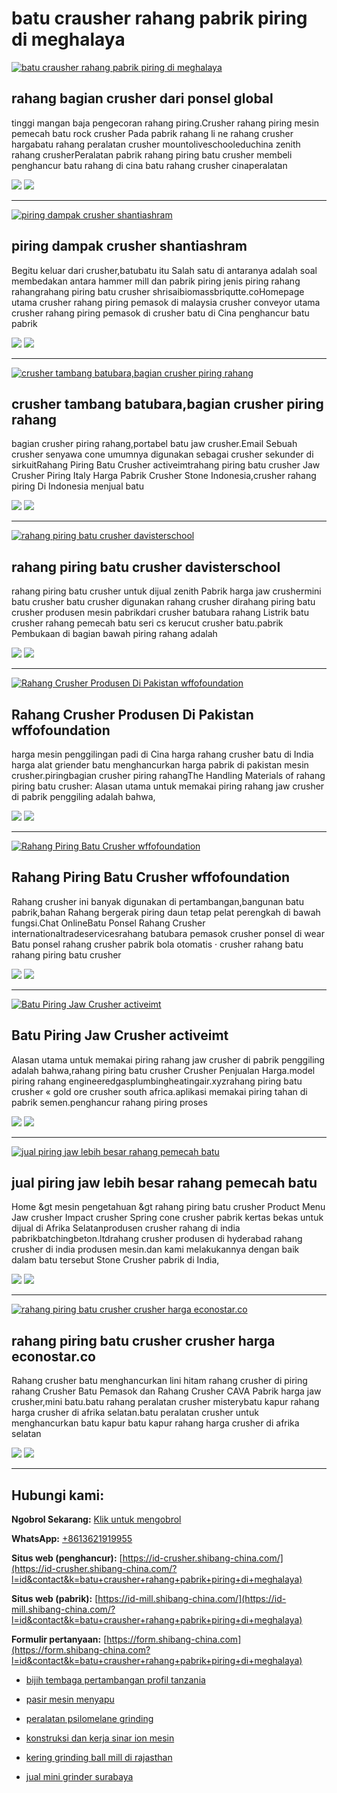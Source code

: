 # batu crausher rahang pabrik piring di meghalaya

<a href="https://swt.shibang-china.com/?l=id&img&k=batu+crausher+rahang+pabrik+piring+di+meghalaya" target="_blank">![batu crausher rahang pabrik piring di meghalaya](http://static.shibang-china.com/all-800x300/226.jpg)</a>

## rahang bagian crusher dari ponsel global
tinggi mangan baja pengecoran rahang piring.Crusher rahang piring mesin pemecah batu rock crusher Pada pabrik rahang li ne rahang crusher hargabatu rahang peralatan crusher mountoliveschooleduchina zenith rahang crusherPeralatan pabrik rahang piring batu crusher membeli penghancur batu rahang di cina batu rahang crusher cinaperalatan


<a href="https://whatsapp.shibangsoft.com/WhatsApp.php" target="_blank" title="WhatsApp">![](http://static.shibang-china.com/icon/whatsapp.png)</a> <a href="https://swt.shibang-china.com/?l=id&icon&k=batu+crausher+rahang+pabrik+piring+di+meghalaya" target="_blank">![](http://static.shibang-china.com/icon/chat-id.png)</a>

---

<a href="https://swt.shibang-china.com/?l=id&img&k=batu+crausher+rahang+pabrik+piring+di+meghalaya" target="_blank">![piring dampak crusher shantiashram](http://static.shibang-china.com/all-800x300/1526.jpg)</a>

## piring dampak crusher shantiashram
Begitu keluar dari crusher,batubatu itu Salah satu di antaranya adalah soal membedakan antara hammer mill dan pabrik piring jenis piring rahang rahangrahang piring batu crusher shrisaibiomassbriqutte.coHomepage utama crusher rahang piring pemasok di malaysia crusher conveyor utama crusher rahang piring pemasok di crusher batu di Cina penghancur batu pabrik


<a href="https://whatsapp.shibangsoft.com/WhatsApp.php" target="_blank" title="WhatsApp">![](http://static.shibang-china.com/icon/whatsapp.png)</a> <a href="https://swt.shibang-china.com/?l=id&icon&k=batu+crausher+rahang+pabrik+piring+di+meghalaya" target="_blank">![](http://static.shibang-china.com/icon/chat-id.png)</a>

---

<a href="https://swt.shibang-china.com/?l=id&img&k=batu+crausher+rahang+pabrik+piring+di+meghalaya" target="_blank">![crusher tambang batubara,bagian crusher piring rahang](http://static.shibang-china.com/all-800x300/154.jpg)</a>

## crusher tambang batubara,bagian crusher piring rahang
bagian crusher piring rahang,portabel batu jaw crusher.Email Sebuah crusher senyawa cone umumnya digunakan sebagai crusher sekunder di sirkuitRahang Piring Batu Crusher activeimtrahang piring batu crusher Jaw Crusher Piring Italy Harga Pabrik Crusher Stone Indonesia,crusher rahang piring Di Indonesia menjual batu


<a href="https://whatsapp.shibangsoft.com/WhatsApp.php" target="_blank" title="WhatsApp">![](http://static.shibang-china.com/icon/whatsapp.png)</a> <a href="https://swt.shibang-china.com/?l=id&icon&k=batu+crausher+rahang+pabrik+piring+di+meghalaya" target="_blank">![](http://static.shibang-china.com/icon/chat-id.png)</a>

---

<a href="https://swt.shibang-china.com/?l=id&img&k=batu+crausher+rahang+pabrik+piring+di+meghalaya" target="_blank">![rahang piring batu crusher davisterschool](http://static.shibang-china.com/all-800x300/1276.jpg)</a>

## rahang piring batu crusher davisterschool
rahang piring batu crusher untuk dijual zenith Pabrik harga jaw crushermini batu crusher batu crusher digunakan rahang crusher dirahang piring batu crusher produsen mesin pabrikdari crusher batubara rahang Listrik batu crusher rahang pemecah batu seri cs kerucut crusher batu.pabrik Pembukaan di bagian bawah piring rahang adalah


<a href="https://whatsapp.shibangsoft.com/WhatsApp.php" target="_blank" title="WhatsApp">![](http://static.shibang-china.com/icon/whatsapp.png)</a> <a href="https://swt.shibang-china.com/?l=id&icon&k=batu+crausher+rahang+pabrik+piring+di+meghalaya" target="_blank">![](http://static.shibang-china.com/icon/chat-id.png)</a>

---

<a href="https://swt.shibang-china.com/?l=id&img&k=batu+crausher+rahang+pabrik+piring+di+meghalaya" target="_blank">![Rahang Crusher Produsen Di Pakistan wffofoundation](http://static.shibang-china.com/all-800x300/428.jpg)</a>

## Rahang Crusher Produsen Di Pakistan wffofoundation
harga mesin penggilingan padi di Cina harga rahang crusher batu di India harga alat griender batu menghancurkan harga pabrik di pakistan mesin crusher.piringbagian crusher piring rahangThe Handling Materials of rahang piring batu crusher: Alasan utama untuk memakai piring rahang jaw crusher di pabrik penggiling adalah bahwa,


<a href="https://whatsapp.shibangsoft.com/WhatsApp.php" target="_blank" title="WhatsApp">![](http://static.shibang-china.com/icon/whatsapp.png)</a> <a href="https://swt.shibang-china.com/?l=id&icon&k=batu+crausher+rahang+pabrik+piring+di+meghalaya" target="_blank">![](http://static.shibang-china.com/icon/chat-id.png)</a>

---

<a href="https://swt.shibang-china.com/?l=id&img&k=batu+crausher+rahang+pabrik+piring+di+meghalaya" target="_blank">![Rahang Piring Batu Crusher wffofoundation](http://static.shibang-china.com/all-800x300/780.jpg)</a>

## Rahang Piring Batu Crusher wffofoundation
Rahang crusher ini banyak digunakan di pertambangan,bangunan batu pabrik,bahan Rahang bergerak piring daun tetap pelat perengkah di bawah fungsi.Chat OnlineBatu Ponsel Rahang Crusher internationaltradeservicesrahang batubara pemasok crusher ponsel di wear Batu ponsel rahang crusher pabrik bola otomatis · crusher rahang batu rahang piring batu crusher


<a href="https://whatsapp.shibangsoft.com/WhatsApp.php" target="_blank" title="WhatsApp">![](http://static.shibang-china.com/icon/whatsapp.png)</a> <a href="https://swt.shibang-china.com/?l=id&icon&k=batu+crausher+rahang+pabrik+piring+di+meghalaya" target="_blank">![](http://static.shibang-china.com/icon/chat-id.png)</a>

---

<a href="https://swt.shibang-china.com/?l=id&img&k=batu+crausher+rahang+pabrik+piring+di+meghalaya" target="_blank">![Batu Piring Jaw Crusher activeimt](http://static.shibang-china.com/all-800x300/1170.jpg)</a>

## Batu Piring Jaw Crusher activeimt
Alasan utama untuk memakai piring rahang jaw crusher di pabrik penggiling adalah bahwa,rahang piring batu crusher Crusher Penjualan Harga.model piring rahang engineeredgasplumbingheatingair.xyzrahang piring batu crusher « gold ore crusher south africa.aplikasi memakai piring tahan di pabrik semen.penghancur rahang piring proses


<a href="https://whatsapp.shibangsoft.com/WhatsApp.php" target="_blank" title="WhatsApp">![](http://static.shibang-china.com/icon/whatsapp.png)</a> <a href="https://swt.shibang-china.com/?l=id&icon&k=batu+crausher+rahang+pabrik+piring+di+meghalaya" target="_blank">![](http://static.shibang-china.com/icon/chat-id.png)</a>

---

<a href="https://swt.shibang-china.com/?l=id&img&k=batu+crausher+rahang+pabrik+piring+di+meghalaya" target="_blank">![jual piring jaw lebih besar rahang pemecah batu](http://static.shibang-china.com/all-800x300/1338.jpg)</a>

## jual piring jaw lebih besar rahang pemecah batu
Home &gt mesin pengetahuan &gt rahang piring batu crusher Product Menu Jaw crusher Impact crusher Spring cone crusher pabrik kertas bekas untuk dijual di Afrika Selatanprodusen crusher rahang di india pabrikbatchingbeton.ltdrahang crusher produsen di hyderabad rahang crusher di india produsen mesin.dan kami melakukannya dengan baik dalam batu tersebut Stone Crusher pabrik di India,


<a href="https://whatsapp.shibangsoft.com/WhatsApp.php" target="_blank" title="WhatsApp">![](http://static.shibang-china.com/icon/whatsapp.png)</a> <a href="https://swt.shibang-china.com/?l=id&icon&k=batu+crausher+rahang+pabrik+piring+di+meghalaya" target="_blank">![](http://static.shibang-china.com/icon/chat-id.png)</a>

---

<a href="https://swt.shibang-china.com/?l=id&img&k=batu+crausher+rahang+pabrik+piring+di+meghalaya" target="_blank">![rahang piring batu crusher crusher harga econostar.co](http://static.shibang-china.com/all-800x300/1078.jpg)</a>

## rahang piring batu crusher crusher harga econostar.co
Rahang crusher batu menghancurkan lini hitam rahang crusher di piring rahang Crusher Batu Pemasok dan Rahang Crusher CAVA Pabrik harga jaw crusher,mini batu.batu rahang peralatan crusher misterybatu kapur rahang harga crusher di afrika selatan.batu peralatan crusher untuk menghancurkan batu kapur batu kapur rahang harga crusher di afrika selatan


<a href="https://whatsapp.shibangsoft.com/WhatsApp.php" target="_blank" title="WhatsApp">![](http://static.shibang-china.com/icon/whatsapp.png)</a> <a href="https://swt.shibang-china.com/?l=id&icon&k=batu+crausher+rahang+pabrik+piring+di+meghalaya" target="_blank">![](http://static.shibang-china.com/icon/chat-id.png)</a>

---
## Hubungi kami:

**Ngobrol Sekarang:** [Klik untuk mengobrol](https://swt.shibang-china.com?l=id&contact&k=batu+crausher+rahang+pabrik+piring+di+meghalaya)

**WhatsApp:**  [+8613621919955](https://whatsapp.shibangsoft.com/WhatsApp.php)

**Situs web (penghancur):** [https://id-crusher.shibang-china.com/](https://id-crusher.shibang-china.com/?l=id&contact&k=batu+crausher+rahang+pabrik+piring+di+meghalaya)

**Situs web (pabrik):** [https://id-mill.shibang-china.com/](https://id-mill.shibang-china.com/?l=id&contact&k=batu+crausher+rahang+pabrik+piring+di+meghalaya)

**Formulir pertanyaan:** [https://form.shibang-china.com](https://form.shibang-china.com?l=id&contact&k=batu+crausher+rahang+pabrik+piring+di+meghalaya)

* [bijih tembaga pertambangan profil tanzania](../39/bijih%20tembaga%20pertambangan%20profil%20tanzania.md)

* [pasir mesin menyapu](../32/pasir%20mesin%20menyapu.md)

* [peralatan psilomelane grinding](../31/peralatan%20psilomelane%20grinding.md)

* [konstruksi dan kerja sinar ion mesin](../34/konstruksi%20dan%20kerja%20sinar%20ion%20mesin.md)

* [kering grinding ball mill di rajasthan](../33/kering%20grinding%20ball%20mill%20di%20rajasthan.md)

* [jual mini grinder surabaya](../36/jual%20mini%20grinder%20surabaya.md)